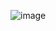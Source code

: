 ![image](https://github.com/MailenZino/TPLabo2-Ajedrez/assets/84191140/fdf7fae8-d282-43a7-8e12-211f50cced89)
